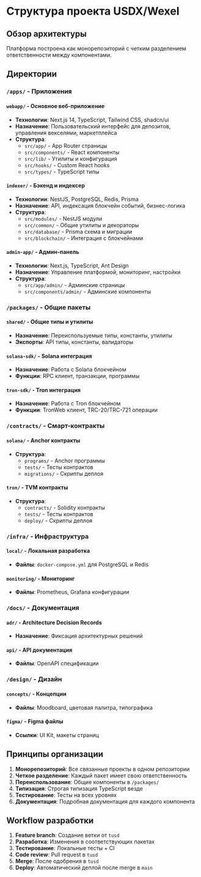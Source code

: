 # Структура проекта USDX/Wexel

## Обзор архитектуры

Платформа построена как монорепозиторий с четким разделением ответственности между компонентами.

## Директории

### `/apps/` - Приложения

#### `webapp/` - Основное веб-приложение

- **Технологии**: Next.js 14, TypeScript, Tailwind CSS, shadcn/ui
- **Назначение**: Пользовательский интерфейс для депозитов, управления векселями, маркетплейса
- **Структура**:
  - `src/app/` - App Router страницы
  - `src/components/` - React компоненты
  - `src/lib/` - Утилиты и конфигурация
  - `src/hooks/` - Custom React hooks
  - `src/types/` - TypeScript типы

#### `indexer/` - Бэкенд и индексер

- **Технологии**: NestJS, PostgreSQL, Redis, Prisma
- **Назначение**: API, индексация блокчейн событий, бизнес-логика
- **Структура**:
  - `src/modules/` - NestJS модули
  - `src/common/` - Общие утилиты и декораторы
  - `src/database/` - Prisma схема и миграции
  - `src/blockchain/` - Интеграция с блокчейнами

#### `admin-app/` - Админ-панель

- **Технологии**: Next.js, TypeScript, Ant Design
- **Назначение**: Управление платформой, мониторинг, настройки
- **Структура**:
  - `src/app/admin/` - Админские страницы
  - `src/components/admin/` - Админские компоненты

### `/packages/` - Общие пакеты

#### `shared/` - Общие типы и утилиты

- **Назначение**: Переиспользуемые типы, константы, утилиты
- **Экспорты**: API типы, константы, валидаторы

#### `solana-sdk/` - Solana интеграция

- **Назначение**: Работа с Solana блокчейном
- **Функции**: RPC клиент, транзакции, программы

#### `tron-sdk/` - Tron интеграция

- **Назначение**: Работа с Tron блокчейном
- **Функции**: TronWeb клиент, TRC-20/TRC-721 операции

### `/contracts/` - Смарт-контракты

#### `solana/` - Anchor контракты

- **Структура**:
  - `programs/` - Anchor программы
  - `tests/` - Тесты контрактов
  - `migrations/` - Скрипты деплоя

#### `tron/` - TVM контракты

- **Структура**:
  - `contracts/` - Solidity контракты
  - `tests/` - Тесты контрактов
  - `deploy/` - Скрипты деплоя

### `/infra/` - Инфраструктура

#### `local/` - Локальная разработка

- **Файлы**: `docker-compose.yml` для PostgreSQL и Redis

#### `monitoring/` - Мониторинг

- **Файлы**: Prometheus, Grafana конфигурации

### `/docs/` - Документация

#### `adr/` - Architecture Decision Records

- **Назначение**: Фиксация архитектурных решений

#### `api/` - API документация

- **Файлы**: OpenAPI спецификации

### `/design/` - Дизайн

#### `concepts/` - Концепции

- **Файлы**: Moodboard, цветовая палитра, типографика

#### `figma/` - Figma файлы

- **Ссылки**: UI Kit, макеты страниц

## Принципы организации

1. **Монорепозиторий**: Все связанные проекты в одном репозитории
2. **Четкое разделение**: Каждый пакет имеет свою ответственность
3. **Переиспользование**: Общие компоненты в `/packages/`
4. **Типизация**: Строгая типизация TypeScript везде
5. **Тестирование**: Тесты на всех уровнях
6. **Документация**: Подробная документация для каждого компонента

## Workflow разработки

1. **Feature branch**: Создание ветки от `tusd`
2. **Разработка**: Изменения в соответствующих пакетах
3. **Тестирование**: Локальные тесты + CI
4. **Code review**: Pull request в `tusd`
5. **Merge**: После одобрения в `tusd`
6. **Deploy**: Автоматический деплой после merge в `main`

